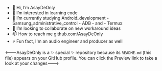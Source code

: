 - 👋 Hi, I’m AsayDeOnly
- 👀 I’m interested in learning code
- 🌱 I’m currently studying Android_development - Samsung_administrative_control - ADB - and - Termux
- 💞️ I’m looking to collaborate on new workaround ideas
- 📫 How to reach me github.com/AsayDeOnly
- ⚡ Fun fact, I'm an audio engineer and producer as well
  




<---AsayDeOnly is a ✨ special ✨ repository because its `README.md` (this file) appears on your GitHub profile.
You can click the Preview link to take a look at your changes--->
